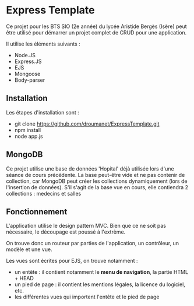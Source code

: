 # Express Template
Ce projet pour les BTS SIO (2e année) du lycée Aristide Bergès (Isère) peut être utilisé pour démarrer un projet complet de CRUD pour une application.

Il utilise les éléments suivants :
* Node.JS
* Express.JS
* EJS
* Mongoose
* Body-parser

## Installation
Les étapes d'installation sont :
* git clone https://github.com/droumanet/ExpressTemplate.git
* npm install
* node app.js


## MongoDB
Ce projet utilise une base de données 'Hopital' déjà utilisée lors d'une séance de cours précédente.
La base peut-être vide et ne pas contenir de collection, car MongoDB peut créer les collections dynamiquement (lors de l'insertion de données).
S'il s'agit de la base vue en cours, elle contiendra 2 collections : medecins et salles


## Fonctionnement
L'application utilise le design pattern MVC. Bien que ce ne soit pas nécessaire, le découpage est poussé à l'extrème.

On trouve donc un routeur par parties de l'application, un contrôleur, un modèle et une vue.

Les vues sont écrites pour EJS, on trouve notamment :
* un entête : il contient notamment le **menu de navigation**, la partie HTML + HEAD
* un pied de page : il contient les mentions légales, la licence du logiciel, etc.
* les différentes vues qui importent l'entête et le pied de page


